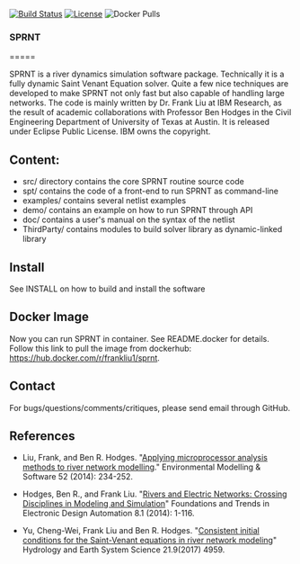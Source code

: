 [![Build Status](https://travis-ci.org/frank-y-liu/SPRNT.svg?branch=master)](https://travis-ci.org/frank-y-liu/SPRNT)
[![License](https://img.shields.io/badge/License-EPL%201.0-red.svg)](https://opensource.org/licenses/EPL-1.0)
<img alt="Docker Pulls" src="https://img.shields.io/docker/pulls/frankliu1/sprnt">
### SPRNT 

=====

SPRNT is a river dynamics simulation software package. Technically it is a fully dynamic
Saint Venant Equation solver. Quite a few nice techniques are developed to make SPRNT not 
only fast but also capable of handling large networks. The code is mainly written by
Dr. Frank Liu at IBM Research, as the result of academic collaborations with Professor Ben
Hodges in the Civil Engineering Department of University of Texas at Austin. It is released
under Eclipse Public License. IBM owns the copyright.

## Content: 
* src/        directory contains the core SPRNT routine source code
* spt/        contains the code of a front-end to run SPRNT as command-line 
* examples/   contains several netlist examples
* demo/       contains an example on how to run SPRNT through API
* doc/        contains a user's manual on the syntax of the netlist
* ThirdParty/ contains modules to build solver library as dynamic-linked library  

## Install
See INSTALL on how to build and install the software

## Docker Image
Now you can run SPRNT in container. See README.docker for details. Follow this link to pull the image from dockerhub: https://hub.docker.com/r/frankliu1/sprnt.

## Contact
For bugs/questions/comments/critiques, please send email through GitHub.

## References

* Liu, Frank, and Ben R. Hodges. "[Applying microprocessor analysis methods to river
network modelling](https://dx.doi.org/10.1016/j.envsoft.2013.09.013)." Environmental Modelling & Software 52 (2014): 234-252.

* Hodges, Ben R., and Frank Liu. "[Rivers and Electric Networks: Crossing Disciplines in
Modeling and Simulation](https://dx.doi.org/10.1561/1000000033)" Foundations and Trends in Electronic Design Automation 8.1
(2014): 1-116.

* Yu, Cheng-Wei, Frank Liu and Ben R. Hodges. "[Consistent initial conditions for the Saint-Venant equations in river network modeling](https://doi.org/10.5194/hess-21-4959-2017)" Hydrology and Earth System Science 21.9(2017) 4959.  

